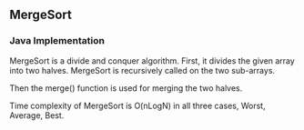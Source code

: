 ## MergeSort
### Java Implementation

MergeSort is a divide and conquer algorithm.
First, it divides the given array into two halves. MergeSort is recursively called
on the two sub-arrays. 

Then the merge() function is used for merging the two halves. 

Time complexity of MergeSort is O(nLogN) in all three cases, Worst, Average, Best.

